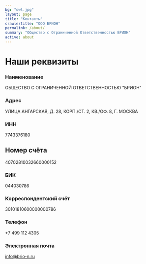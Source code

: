 ```yaml
---
bg: "owl.jpg"
layout: page
title: "Контакты"
crawlertitle: "ООО БРИОН"
permalink: /about/
summary: "Общество с Ограниченной Ответственностью БРИОН"
active: about
---
```


# Наши реквизиты
### Наименование
ОБЩЕСТВО С ОГРАНИЧЕННОЙ ОТВЕТСТВЕННОСТЬЮ "БРИОН"

### Адрес
УЛИЦА АНГАРСКАЯ, Д. 28, КОРП./СТ. 2, КВ./ОФ. 8, Г. МОСКВА

### ИНН
7743376180

## Номер счёта
40702810032660000152

### БИК
044030786

### Корреспондентский счёт
30101810600000000786

### Телефон
+7 499 112 4305

### Электронная почта
info@brio-n.ru